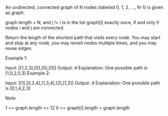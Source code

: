 An undirected, connected graph of N nodes (labeled 0, 1, 2, ..., N-1) is given as graph.

graph.length = N, and j != i is in the list graph[i] exactly once, if and only if nodes i and j are connected.

Return the length of the shortest path that visits every node. You may start and stop at any node, you may revisit nodes multiple times, and you may reuse edges.

 

Example 1:

Input: [[1,2,3],[0],[0],[0]]
Output: 4
Explanation: One possible path is [1,0,2,0,3]
Example 2:

Input: [[1],[0,2,4],[1,3,4],[2],[1,2]]
Output: 4
Explanation: One possible path is [0,1,4,2,3]
 

Note:

1 <= graph.length <= 12
0 <= graph[i].length < graph.length
